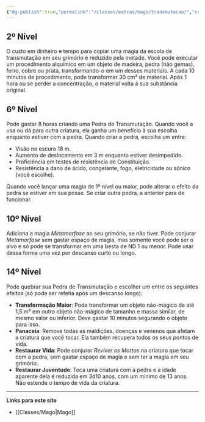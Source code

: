 ```yaml
---
{"dg-publish":true,"permalink":"/classes/extras/mago/transmutacao/","created":"2024-07-23T08:29:11.000-03:00","updated":"2024-07-28T22:16:53.336-03:00"}
---
```



## 2º Nível
O custo em dinheiro e tempo para copiar uma magia da escola de transmutação em seu grimório é reduzido pela metade. 
Você pode executar um procedimento alquímico em um objeto de madeira, pedra (não gemas), ferro, cobre ou prata, transformando-o em um desses materiais. 
A cada 10 minutos de procedimento, pode transformar 30 cm³ de material. 
Após 1 hora ou se perder a concentração, o material volta à sua substância original.

## 6º Nível
Pode gastar 8 horas criando uma Pedra de Transmutação. Quando você a usa ou dá para outra criatura, ela ganha um benefício à sua escolha enquanto estiver com a pedra. 
Quando criar a pedra, escolha um entre:
- Visão no escuro 18 m.
- Aumento de deslocamento em 3 m enquanto estiver desimpedido.
- Proficiência em testes de resistência de Constituição.
- Resistência a dano de ácido, congelante, fogo, eletricidade ou sônico (você escolhe).

Quando você lançar uma magia de 1º nível ou maior, pode alterar o efeito da pedra se estiver em sua posse. Se criar outra pedra, a anterior para de funcionar.

## 10º Nível
Adiciona a magia *Metamorfose* ao seu grimório, se não tiver. 
Pode conjurar *Metamorfose* sem gastar espaço de magia, mas somente você pode ser o alvo e só pode se transformar em uma besta de ND 1 ou menor. 
Pode usar dessa forma uma vez por descanso curto ou longo.

## 14º Nível
Pode quebrar sua Pedra de Transmutação e escolher um entre os seguintes efeitos (só pode ser refeita após um descanso longo):
- **Transformação Maior**: Pode transformar um objeto não-mágico de até 1,5 m³ em outro objeto não-mágico de tamanho e massa similar, de mesmo valor ou inferior. Deve gastar 10 minutos segurando o objeto para isso.
- **Panaceia**: Remove todas as maldições, doenças e venenos que afetam a criatura que você tocar. Ela também recupera todos os seus pontos de vida.
- **Restaurar Vida**: Pode conjurar *Reviver os Mortos* na criatura que tocar com a pedra, sem gastar espaço de magia e sem ter a magia em seu grimório.
- **Restaurar Juventude**: Toca uma criatura com a pedra e a idade aparente dela é reduzida em 3d10 anos, com um mínimo de 13 anos. Não estende o tempo de vida da criatura.
___
**Links para este site**  
- [[Classes/Mago\|Mago]]